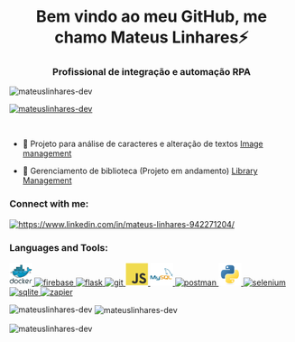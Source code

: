 <h1 align="center">Bem vindo ao meu GitHub, me chamo Mateus Linhares⚡</h1>
<h3 align="center">Profissional de integração e automação RPA</h3>

<p align="left"> <img src="https://komarev.com/ghpvc/?username=mateuslinhares-dev&label=Profile%20views&color=0e75b6&style=flat" alt="mateuslinhares-dev" /> </p>

<p align="left"> <a href="https://github.com/ryo-ma/github-profile-trophy"><img src="https://github-profile-trophy.vercel.app/?username=mateuslinhares-dev" alt="mateuslinhares-dev" /></a> </p>

<p align="left"> <a href="https://twitter.com/" target="blank"><img src="https://img.shields.io/twitter/follow/?logo=twitter&style=for-the-badge" alt="" /></a> </p>

- 🔭 Projeto para análise de caracteres e alteração de textos [Image management](https://github.com/MateusLinhares-Dev/Rpa-Sft)

- 👯 Gerenciamento de biblioteca (Projeto em andamento) [Library Management](https://github.com/MateusLinhares-Dev/Lib-Author-)

<h3 align="left">Connect with me:</h3>
<p align="left">
<a href="https://linkedin.com/in/https://www.linkedin.com/in/mateus-linhares-942271204/" target="blank"><img align="center" src="https://raw.githubusercontent.com/rahuldkjain/github-profile-readme-generator/master/src/images/icons/Social/linked-in-alt.svg" alt="https://www.linkedin.com/in/mateus-linhares-942271204/" height="30" width="40" /></a>
</p>

<h3 align="left">Languages and Tools:</h3>

<p align="left"> <a href="https://www.docker.com/" target="_blank" rel="noreferrer"> <img src="https://raw.githubusercontent.com/devicons/devicon/master/icons/docker/docker-original-wordmark.svg" alt="docker" width="40" height="40"/> </a> <a href="https://firebase.google.com/" target="_blank" rel="noreferrer"> <img src="https://www.vectorlogo.zone/logos/firebase/firebase-icon.svg" alt="firebase" width="40" height="40"/> </a> <a href="https://flask.palletsprojects.com/" target="_blank" rel="noreferrer"> <img src="https://www.vectorlogo.zone/logos/pocoo_flask/pocoo_flask-icon.svg" alt="flask" width="40" height="40"/> </a> <a href="https://git-scm.com/" target="_blank" rel="noreferrer"> <img src="https://www.vectorlogo.zone/logos/git-scm/git-scm-icon.svg" alt="git" width="40" height="40"/> </a> <a href="https://developer.mozilla.org/en-US/docs/Web/JavaScript" target="_blank" rel="noreferrer"> <img src="https://raw.githubusercontent.com/devicons/devicon/master/icons/javascript/javascript-original.svg" alt="javascript" width="40" height="40"/> </a> <a href="https://www.mysql.com/" target="_blank" rel="noreferrer"> <img src="https://raw.githubusercontent.com/devicons/devicon/master/icons/mysql/mysql-original-wordmark.svg" alt="mysql" width="40" height="40"/> </a> <a href="https://postman.com" target="_blank" rel="noreferrer"> <img src="https://www.vectorlogo.zone/logos/getpostman/getpostman-icon.svg" alt="postman" width="40" height="40"/> </a> <a href="https://www.python.org" target="_blank" rel="noreferrer"> <img src="https://raw.githubusercontent.com/devicons/devicon/master/icons/python/python-original.svg" alt="python" width="40" height="40"/> </a> <a href="https://www.selenium.dev" target="_blank" rel="noreferrer"> <img src="https://raw.githubusercontent.com/detain/svg-logos/780f25886640cef088af994181646db2f6b1a3f8/svg/selenium-logo.svg" alt="selenium" width="40" height="40"/> </a> <a href="https://www.sqlite.org/" target="_blank" rel="noreferrer"> <img src="https://www.vectorlogo.zone/logos/sqlite/sqlite-icon.svg" alt="sqlite" width="40" height="40"/> </a> <a href="https://zapier.com" target="_blank" rel="noreferrer"> <img src="https://www.vectorlogo.zone/logos/zapier/zapier-icon.svg" alt="zapier" width="40" height="40"/> </a> </p>



<p><img align="left" src="https://github-readme-stats.vercel.app/api/top-langs?username=mateuslinhares-dev&show_icons=true&locale=en&layout=compact" alt="mateuslinhares-dev" /></p>

<p>&nbsp;<img align="center" src="https://github-readme-stats.vercel.app/api?username=mateuslinhares-dev&show_icons=true&locale=en" alt="mateuslinhares-dev" /></p>

<p><img align="center" src="https://github-readme-streak-stats.herokuapp.com/?user=mateuslinhares-dev&" alt="mateuslinhares-dev" /></p>

